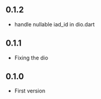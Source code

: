 ## 0.1.2

* handle nullable iad_id in dio.dart

## 0.1.1

* Fixing the dio

## 0.1.0

* First version
